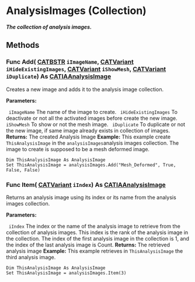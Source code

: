 # AnalysisImages (Collection)

**_The collection of analysis images._**

## Methods

### Func **Add**( [CATBSTR](../System/typedef_CATBSTR_8129.md)  `iImageName`,  [CATVariant](../System/typedef_CATVariant_20656.md)  `iHideExistingImages`,  [CATVariant](../System/typedef_CATVariant_20656.md)  `iShowMesh`,  [CATVariant](../System/typedef_CATVariant_20656.md)  `iDuplicate`) As [CATIAAnalysisImage](../CATAnalysisInterfaces/interface_AnalysisImage_35789.md)

Creates a new image and adds it to the analysis image collection.

**Parameters:**

` iImageName`      The name of the image to create.
` iHideExistingImages`      To deactivate or not all the activated images before create the new image.
` iShowMesh`      To show or not the mesh image.
` iDuplicate`      To duplicate or not the new image, if same image already exists in collection of images.
**Returns:**      The created Analysis Image  **Example:**      This example create `ThisAnalysisImage` in the `analysisImages`analysis
images collection. The image to create is supposed to be a mesh deformed image.

```VBScript
Dim ThisAnalysisImage As AnalysisImage
Set ThisAnalysisImage = analysisImages.Add("Mesh_Deformed", True, False, False)

```

### Func **Item**( [CATVariant](../System/typedef_CATVariant_20656.md)  `iIndex`) As [CATIAAnalysisImage](../CATAnalysisInterfaces/interface_AnalysisImage_35789.md)

Returns an analysis image using its index or its name from the analysis images collection.

**Parameters:**

` iIndex`      The index or the name of the analysis image to retrieve from the collection of analysis images. This index is the rank of the analysis image in the collection. The index of the first analysis image in the collection is 1, and the index of the last analysis image is Count.
**Returns:**      The retrieved analysis image  **Example:**      This example retrieves in `ThisAnalysisImage` the third analysis image.

```VBScript
Dim ThisAnalysisImage As AnalysisImage
Set ThisAnalysisImage = analysisImages.Item(3)

```